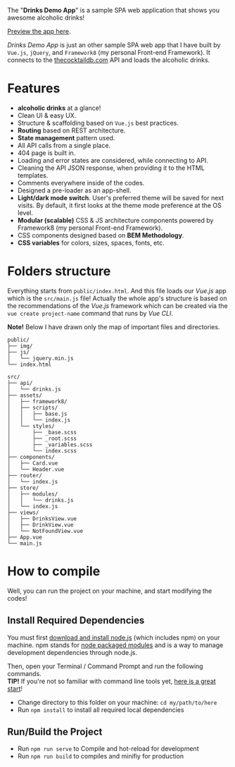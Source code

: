 The "**Drinks Demo App**" is a sample SPA web application that shows you awesome alcoholic drinks!

[Preview the app here](https://imalitavakoli.github.io/drinks-app/).

*Drinks Demo App* is just an other sample SPA web app that I have built by `Vue.js`, `jQuery`, and `Framework8` (my personal Front-end Framework). It connects to the [thecocktaildb.com](https://www.thecocktaildb.com/api.php) API and loads the alcoholic drinks.




# Features

- **alcoholic drinks** at a glance!
- Clean UI & easy UX.
- Structure & scaffolding based on `Vue.js` best practices.
- **Routing** based on REST architecture.
- **State management** pattern used.
- All API calls from a single place.
- 404 page is built in.
- Loading and error states are considered, while connecting to API.
- Cleaning the API JSON response, when providing it to the HTML templates.
- Comments everywhere inside of the codes.
- Designed a pre-loader as an app-shell.
- **Light/dark mode switch**. User's preferred theme will be saved for next visits. By default, it first looks at the theme mode preference at the OS level.
- **Modular (scalable)** CSS & JS architecture components powered by Framework8 (my personal Front-end Framework).
- CSS components designed based on **BEM Methodology**.
- **CSS variables** for colors, sizes, spaces, fonts, etc.




# Folders structure

Everything starts from `public/index.html`. And this file loads our *Vue.js* app which is the `src/main.js` file!
Actually the whole app's structure is based on the recommendations of the *Vue.js* framework which can be created via the `vue create project-name` command that runs by *Vue CLI*.

**Note!** Below I have drawn only the map of important files and directories.

```
public/
├── img/
├── js/
│   └── jquery.min.js
└── index.html

src/
├── api/
│   └── drinks.js
├── assets/
│   ├── framework8/
│   ├── scripts/
│   │   ├── base.js
│   │   └── index.js
│   └── styles/
│       ├── _base.scss
│       ├── _root.scss
│       ├── _variables.scss
│       └── index.scss
├── components/
│   ├── Card.vue
│   └── Header.vue
├── router/
│   └── index.js
├── store/
│   ├── modules/
│   │   └── drinks.js
│   └── index.js
├── views/
│   ├── DrinksView.vue
│   ├── DrinkView.vue
│   └── NotFoundView.vue
├── App.vue
└── main.js
```

# How to compile

Well, you can run the project on your machine, and start modifying the codes!


## Install Required Dependencies

You must first [download and install node.js](https://nodejs.org/download/) (which includes npm) on your machine. npm stands for [node packaged modules](https://www.npmjs.com/) and is a way to manage development dependencies through node.js.

Then, open your Terminal / Command Prompt and run the following commands.  
**TIP!** If you're not so familiar with command line tools yet, [here is a great start](http://webdesign.tutsplus.com/series/the-command-line-for-web-design--cms-777)!


- Change directory to this folder on your machine: `cd my/path/to/here`
- Run `npm install` to install all required local dependencies


## Run/Build the Project

- Run `npm run serve` to Compile and hot-reload for development
- Run `npm run build` to compiles and minifiy for production
